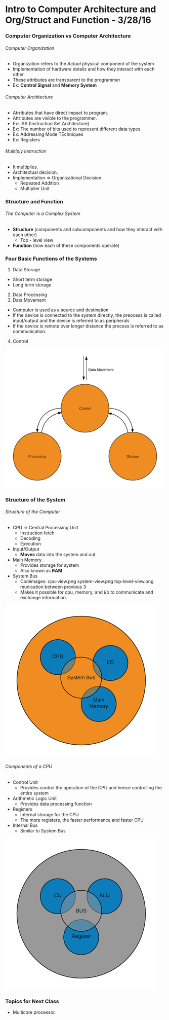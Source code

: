 # Intro to Computer Architecture and Org/Struct and Function - 3/28/16


### Computer Organization vs Computer Architecture

###### Computer Organization

 - Organization refers to the _Actual_ physical component of the system
 - Implementation of hardware details and how they interact with each other
 - These attributes are transparent to the programmer
 - Ex: **Control Signal** and **Memory System**

###### Computer Architecture
 - Atrributes that have direct impact to program.
 - Attributes are visible to the programmer.
 - Ex: ISA (Instruction Set Architecture)
 - Ex: The number of bits used to represent different data types 
 - Ex: Addressing Mode TEchniques
 - Ex: Registers

###### Mulitiply Instruction
 - It multiplies.
 - Architectual decision.
 - Implementation => Organizational Decision
   - Repeated Addition
   - Multiplier Unit


### Structure and Function

###### The Computer is a Complex System
 - **Structure** (components and subcomponents and how they interact with each other)
   - Top - level view
 - **Function** (how each of these components operate)

### Four Basic Functions of the Systems

 1. Data Storage
   - Short term storage
   - Long term storage
 2. Data Processing
 3. Data Movement
   - Computer is used as a source and destination
   - If the device is connected to the system directly, the preocess is called input/output and the device is referred to as peripherals
   - If the device is remote over longer distance the process is referred to as communication.
 4. Control


 ![Top Level View](../images/top-level-view.png)


### Structure of the System

###### Structure of the Computer
 - CPU => Central Processing Unit
   - Instruction fetch
   - Decoding
   - Execution
 - Input/Output
   - **Moves** data into the system and out
 - Main Memory
   - Provides storage for system
   - Also known as **RAM**
 - System Bus
   - Comimages:
	cpu-view.png
	system-view.png
	top-level-view.png
munication between previous 3
   - Makes it possible for cpu, memory, and i/o to communicate and exchange information.
   

 ![Structure of Computer](../images/system-view.png)
 
###### Components of a CPU
 - Control Unit
   - Provides control the operation of the CPU and hence controlling the entire system
 - Arithmetic Logic Unit
   - Provides data processing function
 - Registers
   - Internal storage for the CPU
   - The more registers, the faster performance and faster CPU
 - Internal Bus
   - Similar to System Bus


 ![Structure of CPU](../images/cpu-view.png)

### Topics for Next Class
 - Multicore processor.
